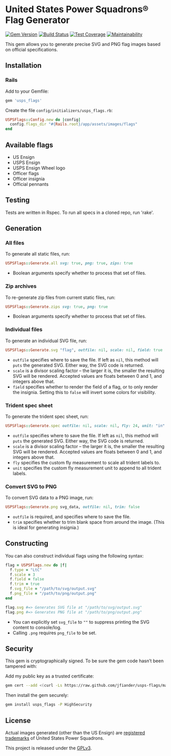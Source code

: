 # United States Power Squadrons® Flag Generator

[![Gem Version](https://img.shields.io/gem/v/usps_flags.svg)](https://rubygems.org/gems/usps_flags)
[![Build Status](https://travis-ci.org/jfiander/usps-flags.svg)](https://travis-ci.org/jfiander/usps-flags)
[![Test Coverage](https://api.codeclimate.com/v1/badges/760b824f0edac3316a11/test_coverage)](https://codeclimate.com/github/jfiander/usps-flags/test_coverage)
[![Maintainability](https://api.codeclimate.com/v1/badges/760b824f0edac3316a11/maintainability)](https://codeclimate.com/github/jfiander/usps-flags/maintainability)

This gem allows you to generate precise SVG and PNG flag images based on
official specifications.

## Installation

### Rails

Add to your Gemfile:

```ruby
gem 'usps_flags'
```

Create the file `config/initializers/usps_flags.rb`:

```ruby
USPSFlags::Config.new do |config|
  config.flags_dir "#{Rails.root}/app/assets/images/flags"
end
```

## Available flags

- US Ensign
- USPS Ensign
- USPS Ensign Wheel logo
- Officer flags
- Officer insignia
- Official pennants

## Testing

Tests are written in Rspec. To run all specs in a cloned repo, run 'rake'.

## Generation

### All files

To generate all static files, run:

```ruby
USPSFlags::Generate.all svg: true, png: true, zips: true
```

- Boolean arguments specify whether to process that set of files.

### Zip archives

To re-generate zip files from current static files, run:

```ruby
USPSFlags::Generate.zips svg: true, png: true
```

- Boolean arguments specify whether to process that set of files.

### Individual files

To generate an individual SVG file, run:

```ruby
USPSFlags::Generate.svg "flag", outfile: nil, scale: nil, field: true
```

- `outfile` specifies where to save the file. If left as `nil`, this method will
  `puts` the generated SVG. Either way, the SVG code is returned.
- `scale` is a divisor scaling factor – the larger it is, the smaller the 
  resulting SVG will be rendered. Accepted values are floats between 0 and 1,
  and integers above that.
- `field` specifies whether to render the field of a flag, or to only render the
  insignia. Setting this to `false` will invert some colors for visibility.

### Trident spec sheet

To generate the trident spec sheet, run:

```ruby
USPSFlags::Generate.spec outfile: nil, scale: nil, fly: 24, unit: "in"
```

- `outfile` specifies where to save the file. If left as `nil`, this method will
  `puts` the generated SVG. Either way, the SVG code is returned.
- `scale` is a divisor scaling factor – the larger it is, the smaller the
  resulting SVG will be rendered. Accepted values are floats between 0 and 1,
  and integers above that.
- `fly` specifies the custom fly measurement to scale all trident labels to.
- `unit` specifies the custom fly measurement unit to append to all trident
  labels.

### Convert SVG to PNG

To convert SVG data to a PNG image, run:

```ruby
USPSFlags::Generate.png svg_data, outfile: nil, trim: false
```

- `outfile` is required, and specifies where to save the file.
- `trim` specifies whether to trim blank space from around the image. (This is
  ideal for generating insignia.)

## Constructing

You can also construct individual flags using the following syntax:

```ruby
flag = USPSFlags.new do |f|
  f.type = "LtC"
  f.scale = 3
  f.field = false
  f.trim = true
  f.svg_file = "/path/to/svg/output.svg"
  f.png_file = "/path/to/png/output.png"
end

flag.svg #=> Generates SVG file at "/path/to/svg/output.svg"
flag.png #=> Generates PNG file at "/path/to/png/output.png"
```

- You can explicitly set `svg_file` to `""` to suppress printing the SVG content
  to console/log.
- Calling `.png` requires `png_file` to be set.

## Security

This gem is cryptographically signed. To be sure the gem code hasn’t been
tampered with:

Add my public key as a trusted certificate:

```sh
gem cert --add <(curl -Ls https://raw.github.com/jfiander/usps-flags/master/certs/jfiander.pem)
```

Then install the gem securely:

```sh
gem install usps_flags -P HighSecurity
```

## License

Actual images generated (other than the US Ensign) are
[registered trademarks](http://www.usps.org/national/itcom/trademark.html) of
United States Power Squadrons.

This project is released under the
[GPLv3](https://raw.github.com/jfiander/usps-flags/master/LICENSE).
